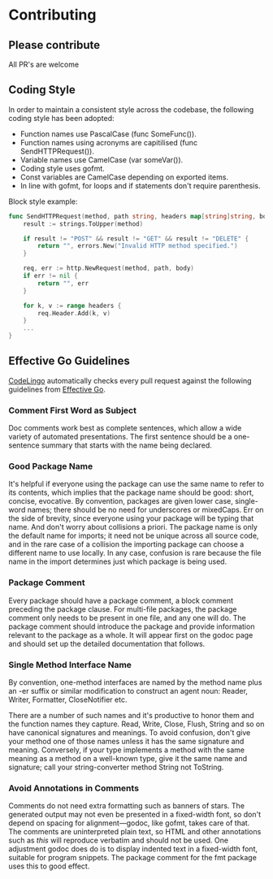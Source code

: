 <!-- use this template to generate the contributor docs with the following command: `$ lingo run docs --template CONTRIBUTING_TEMPLATE.md  --output CONTRIBUTING.md` -->
# Contributing

## Please contribute

All PR's are welcome

## Coding Style

In order to maintain a consistent style across the codebase, the following coding style has been adopted:

- Function names use PascalCase (func SomeFunc()).
- Function names using acronyms are capitilised (func SendHTTPRequest()).
- Variable names use CamelCase (var someVar()).
- Coding style uses gofmt.
- Const variables are CamelCase depending on exported items.
- In line with gofmt, for loops and if statements don't require parenthesis.

Block style example:
```go
func SendHTTPRequest(method, path string, headers map[string]string, body io.Reader) (string, error) {
    result := strings.ToUpper(method)

    if result != "POST" && result != "GET" && result != "DELETE" {
        return "", errors.New("Invalid HTTP method specified.")
    }

    req, err := http.NewRequest(method, path, body)
    if err != nil {
        return "", err
    }

    for k, v := range headers {
        req.Header.Add(k, v)
    }
    ...
}
```

## Effective Go Guidelines
[CodeLingo](https://codelingo.io) automatically checks every pull request against the following guidelines from [Effective Go](https://golang.org/doc/effective_go.html).


### Comment First Word as Subject
Doc comments work best as complete sentences, which allow a wide variety of automated presentations.
The first sentence should be a one-sentence summary that starts with the name being declared.


### Good Package Name
It's helpful if everyone using the package can use the same name 
to refer to its contents, which implies that the package name should 
be good: short, concise, evocative. By convention, packages are 
given lower case, single-word names; there should be no need for 
underscores or mixedCaps. Err on the side of brevity, since everyone 
using your package will be typing that name. And don't worry about 
collisions a priori. The package name is only the default name for 
imports; it need not be unique across all source code, and in the 
rare case of a collision the importing package can choose a different 
name to use locally. In any case, confusion is rare because the file 
name in the import determines just which package is being used.


### Package Comment
Every package should have a package comment, a block comment preceding the package clause. 
For multi-file packages, the package comment only needs to be present in one file, and any one will do. 
The package comment should introduce the package and provide information relevant to the package as a 
whole. It will appear first on the godoc page and should set up the detailed documentation that follows.


### Single Method Interface Name
By convention, one-method interfaces are named by the method name plus an -er suffix 
or similar modification to construct an agent noun: Reader, Writer, Formatter, CloseNotifier etc.

There are a number of such names and it's productive to honor them and the function names they capture. 
Read, Write, Close, Flush, String and so on have canonical signatures and meanings. To avoid confusion, 
don't give your method one of those names unless it has the same signature and meaning. Conversely, 
if your type implements a method with the same meaning as a method on a well-known type, give it the 
same name and signature; call your string-converter method String not ToString.


### Avoid Annotations in Comments
Comments do not need extra formatting such as banners of stars. The generated output
may not even be presented in a fixed-width font, so don't depend on spacing for alignment—godoc, 
like gofmt, takes care of that. The comments are uninterpreted plain text, so HTML and other 
annotations such as _this_ will reproduce verbatim and should not be used. One adjustment godoc 
does do is to display indented text in a fixed-width font, suitable for program snippets. 
The package comment for the fmt package uses this to good effect.

